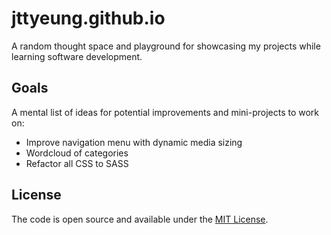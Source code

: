 # jttyeung.github.io

A random thought space and playground for showcasing my projects while learning software development.


## Goals

A mental list of ideas for potential improvements and mini-projects to work on:
- Improve navigation menu with dynamic media sizing
- Wordcloud of categories
- Refactor all CSS to SASS


## License

The code is open source and available under the [MIT License](LICENSE).